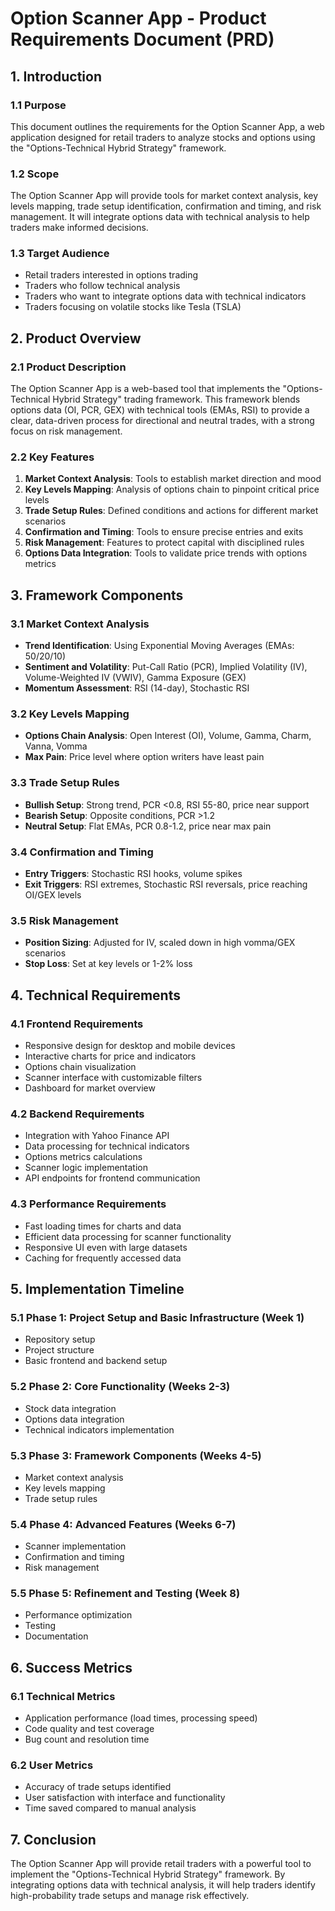 # Option Scanner App - Product Requirements Document (PRD)

## 1. Introduction

### 1.1 Purpose
This document outlines the requirements for the Option Scanner App, a web application designed for retail traders to analyze stocks and options using the "Options-Technical Hybrid Strategy" framework.

### 1.2 Scope
The Option Scanner App will provide tools for market context analysis, key levels mapping, trade setup identification, confirmation and timing, and risk management. It will integrate options data with technical analysis to help traders make informed decisions.

### 1.3 Target Audience
- Retail traders interested in options trading
- Traders who follow technical analysis
- Traders who want to integrate options data with technical indicators
- Traders focusing on volatile stocks like Tesla (TSLA)

## 2. Product Overview

### 2.1 Product Description
The Option Scanner App is a web-based tool that implements the "Options-Technical Hybrid Strategy" trading framework. This framework blends options data (OI, PCR, GEX) with technical tools (EMAs, RSI) to provide a clear, data-driven process for directional and neutral trades, with a strong focus on risk management.

### 2.2 Key Features
1. **Market Context Analysis**: Tools to establish market direction and mood
2. **Key Levels Mapping**: Analysis of options chain to pinpoint critical price levels
3. **Trade Setup Rules**: Defined conditions and actions for different market scenarios
4. **Confirmation and Timing**: Tools to ensure precise entries and exits
5. **Risk Management**: Features to protect capital with disciplined rules
6. **Options Data Integration**: Tools to validate price trends with options metrics

## 3. Framework Components

### 3.1 Market Context Analysis
- **Trend Identification**: Using Exponential Moving Averages (EMAs: 50/20/10)
- **Sentiment and Volatility**: Put-Call Ratio (PCR), Implied Volatility (IV), Volume-Weighted IV (VWIV), Gamma Exposure (GEX)
- **Momentum Assessment**: RSI (14-day), Stochastic RSI

### 3.2 Key Levels Mapping
- **Options Chain Analysis**: Open Interest (OI), Volume, Gamma, Charm, Vanna, Vomma
- **Max Pain**: Price level where option writers have least pain

### 3.3 Trade Setup Rules
- **Bullish Setup**: Strong trend, PCR <0.8, RSI 55-80, price near support
- **Bearish Setup**: Opposite conditions, PCR >1.2
- **Neutral Setup**: Flat EMAs, PCR 0.8-1.2, price near max pain

### 3.4 Confirmation and Timing
- **Entry Triggers**: Stochastic RSI hooks, volume spikes
- **Exit Triggers**: RSI extremes, Stochastic RSI reversals, price reaching OI/GEX levels

### 3.5 Risk Management
- **Position Sizing**: Adjusted for IV, scaled down in high vomma/GEX scenarios
- **Stop Loss**: Set at key levels or 1-2% loss

## 4. Technical Requirements

### 4.1 Frontend Requirements
- Responsive design for desktop and mobile devices
- Interactive charts for price and indicators
- Options chain visualization
- Scanner interface with customizable filters
- Dashboard for market overview

### 4.2 Backend Requirements
- Integration with Yahoo Finance API
- Data processing for technical indicators
- Options metrics calculations
- Scanner logic implementation
- API endpoints for frontend communication

### 4.3 Performance Requirements
- Fast loading times for charts and data
- Efficient data processing for scanner functionality
- Responsive UI even with large datasets
- Caching for frequently accessed data

## 5. Implementation Timeline

### 5.1 Phase 1: Project Setup and Basic Infrastructure (Week 1)
- Repository setup
- Project structure
- Basic frontend and backend setup

### 5.2 Phase 2: Core Functionality (Weeks 2-3)
- Stock data integration
- Options data integration
- Technical indicators implementation

### 5.3 Phase 3: Framework Components (Weeks 4-5)
- Market context analysis
- Key levels mapping
- Trade setup rules

### 5.4 Phase 4: Advanced Features (Weeks 6-7)
- Scanner implementation
- Confirmation and timing
- Risk management

### 5.5 Phase 5: Refinement and Testing (Week 8)
- Performance optimization
- Testing
- Documentation

## 6. Success Metrics

### 6.1 Technical Metrics
- Application performance (load times, processing speed)
- Code quality and test coverage
- Bug count and resolution time

### 6.2 User Metrics
- Accuracy of trade setups identified
- User satisfaction with interface and functionality
- Time saved compared to manual analysis

## 7. Conclusion

The Option Scanner App will provide retail traders with a powerful tool to implement the "Options-Technical Hybrid Strategy" framework. By integrating options data with technical analysis, it will help traders identify high-probability trade setups and manage risk effectively.
